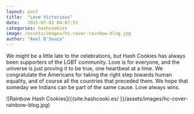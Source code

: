 ```yaml
---
layout: post
title:  "Love Victorious"
date:   2015-07-02 04:07:53
categories: hashcookies
image: /assets/images/hc-cover-rainbow-blog.jpg
author: "Axel D'Souza"
--- 
```


We might be a little late to the celebrations, but Hash Cookies has always been supporters of the LGBT community. Love is for everyone, and the universe is just proving it to be true, one heartbeat at a time. We congratulate the Americans for taking the right step towards human equality, and of course all the countries that preceded them. We hope that someday we Indians can be part of the same cause. Love always wins.  

![Rainbow Hash Cookies]({{site.hashcooki.es/ }}/assets/images/hc-cover-rainbow-blog.jpg)       


